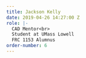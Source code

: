 ```yaml
---
title: Jackson Kelly
date: 2019-04-26 14:27:00 Z
role: |-
  CAD Mentor<br>
  Student at UMass Lowell
  FRC 1153 Alumnus
order-number: 6
---
```


